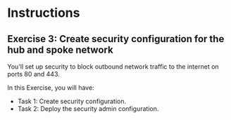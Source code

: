 # Instructions

## Exercise 3: Create security configuration for the hub and spoke network

You'll  set up security to block outbound network traffic to the internet on ports 80 and 443. 

In this Exercise, you will have:
  + Task 1: Create security configuration.
  + Task 2: Deploy the security admin configuration.
